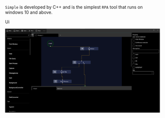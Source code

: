 `Simple` is developed by C++ and is the simplest `RPA` tool that runs on windows 10 and above.

Ui

![image thumb](./assets/full.png)
